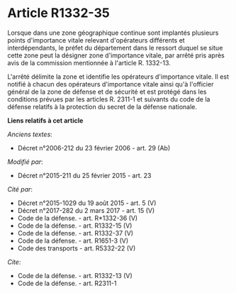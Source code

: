 # Article R1332-35

Lorsque dans une zone géographique continue sont implantés plusieurs points d'importance vitale relevant d'opérateurs
différents et interdépendants, le préfet du département dans le ressort duquel se situe cette zone peut la désigner zone
d'importance vitale, par arrêté pris après avis de la commission mentionnée à l'article R. 1332-13. 

L'arrêté délimite la zone et identifie les opérateurs d'importance vitale. Il est notifié à chacun des opérateurs
d'importance vitale ainsi qu'à l'officier général de la  zone de défense et de sécurité et est protégé dans les conditions
prévues par les articles R. 2311-1 et suivants du code de la défense relatifs à la protection du secret de la défense
nationale.

**Liens relatifs à cet article**

_Anciens textes_:

  - Décret n°2006-212 du 23 février 2006 - art. 29 (Ab)

_Modifié par_:

  - Décret n°2015-211 du 25 février 2015 - art. 23

_Cité par_:

  - Décret n°2015-1029 du 19 août 2015 - art. 5 (V)
  - Décret n°2017-282 du 2 mars 2017 - art. 15 (V)
  - Code de la défense. - art. R*1332-36 (V)
  - Code de la défense. - art. R1332-15 (V)
  - Code de la défense. - art. R1332-37 (V)
  - Code de la défense. - art. R1651-3 (V)
  - Code des transports - art. R5332-22 (V)

_Cite_:

  - Code de la défense. - art. R1332-13 (V)
  - Code de la défense. - art. R2311-1
